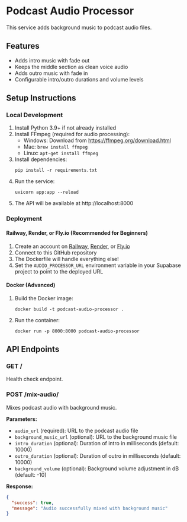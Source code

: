 # Podcast Audio Processor

This service adds background music to podcast audio files.

## Features

- Adds intro music with fade out
- Keeps the middle section as clean voice audio
- Adds outro music with fade in
- Configurable intro/outro durations and volume levels

## Setup Instructions

### Local Development

1. Install Python 3.9+ if not already installed
2. Install FFmpeg (required for audio processing):
   - Windows: Download from https://ffmpeg.org/download.html
   - Mac: `brew install ffmpeg`
   - Linux: `apt-get install ffmpeg`
3. Install dependencies:
   ```
   pip install -r requirements.txt
   ```
4. Run the service:
   ```
   uvicorn app:app --reload
   ```
5. The API will be available at http://localhost:8000

### Deployment

#### Railway, Render, or Fly.io (Recommended for Beginners)

1. Create an account on [Railway](https://railway.app/), [Render](https://render.com/), or [Fly.io](https://fly.io/)
2. Connect to this GitHub repository
3. The Dockerfile will handle everything else!
4. Set the `AUDIO_PROCESSOR_URL` environment variable in your Supabase project to point to the deployed URL

#### Docker (Advanced)

1. Build the Docker image:
   ```
   docker build -t podcast-audio-processor .
   ```
2. Run the container:
   ```
   docker run -p 8000:8000 podcast-audio-processor
   ```

## API Endpoints

### GET /

Health check endpoint.

### POST /mix-audio/

Mixes podcast audio with background music.

**Parameters:**
- `audio_url` (required): URL to the podcast audio file
- `background_music_url` (optional): URL to the background music file
- `intro_duration` (optional): Duration of intro in milliseconds (default: 10000)
- `outro_duration` (optional): Duration of outro in milliseconds (default: 10000)
- `background_volume` (optional): Background volume adjustment in dB (default: -10)

**Response:**
```json
{
  "success": true,
  "message": "Audio successfully mixed with background music"
}
``` 